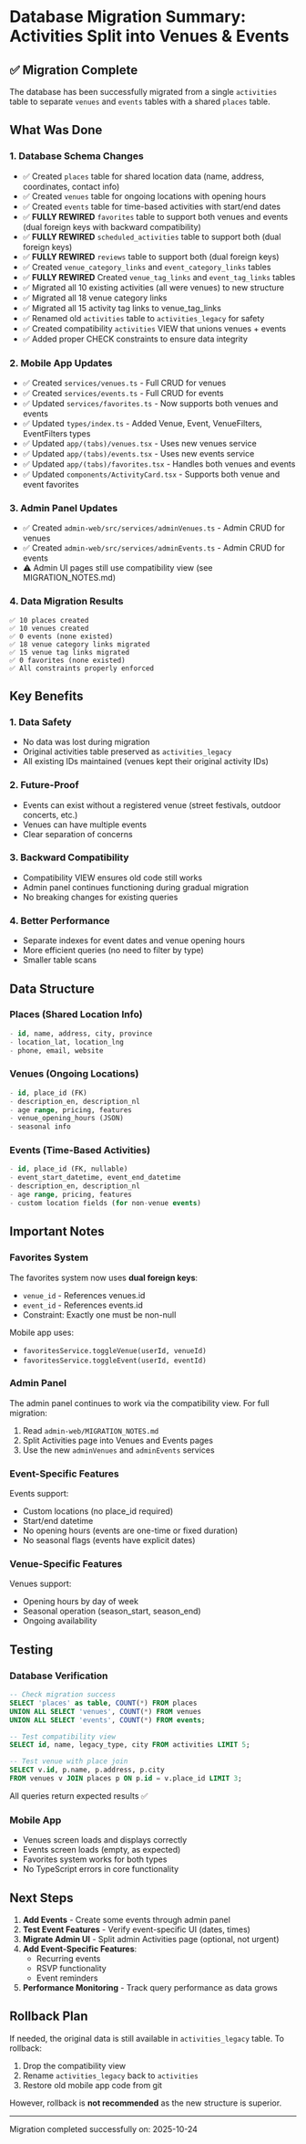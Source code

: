 # Database Migration Summary: Activities Split into Venues & Events

## ✅ Migration Complete

The database has been successfully migrated from a single `activities` table to separate `venues` and `events` tables with a shared `places` table.

## What Was Done

### 1. Database Schema Changes
- ✅ Created `places` table for shared location data (name, address, coordinates, contact info)
- ✅ Created `venues` table for ongoing locations with opening hours
- ✅ Created `events` table for time-based activities with start/end dates
- ✅ **FULLY REWIRED** `favorites` table to support both venues and events (dual foreign keys with backward compatibility)
- ✅ **FULLY REWIRED** `scheduled_activities` table to support both (dual foreign keys)
- ✅ **FULLY REWIRED** `reviews` table to support both (dual foreign keys)
- ✅ Created `venue_category_links` and `event_category_links` tables
- ✅ **FULLY REWIRED** Created `venue_tag_links` and `event_tag_links` tables
- ✅ Migrated all 10 existing activities (all were venues) to new structure
- ✅ Migrated all 18 venue category links
- ✅ Migrated all 15 activity tag links to venue_tag_links
- ✅ Renamed old `activities` table to `activities_legacy` for safety
- ✅ Created compatibility `activities` VIEW that unions venues + events
- ✅ Added proper CHECK constraints to ensure data integrity

### 2. Mobile App Updates
- ✅ Created `services/venues.ts` - Full CRUD for venues
- ✅ Created `services/events.ts` - Full CRUD for events
- ✅ Updated `services/favorites.ts` - Now supports both venues and events
- ✅ Updated `types/index.ts` - Added Venue, Event, VenueFilters, EventFilters types
- ✅ Updated `app/(tabs)/venues.tsx` - Uses new venues service
- ✅ Updated `app/(tabs)/events.tsx` - Uses new events service
- ✅ Updated `app/(tabs)/favorites.tsx` - Handles both venues and events
- ✅ Updated `components/ActivityCard.tsx` - Supports both venue and event favorites

### 3. Admin Panel Updates
- ✅ Created `admin-web/src/services/adminVenues.ts` - Admin CRUD for venues
- ✅ Created `admin-web/src/services/adminEvents.ts` - Admin CRUD for events
- ⚠️  Admin UI pages still use compatibility view (see MIGRATION_NOTES.md)

### 4. Data Migration Results
```
✅ 10 places created
✅ 10 venues created
✅ 0 events (none existed)
✅ 18 venue category links migrated
✅ 15 venue tag links migrated
✅ 0 favorites (none existed)
✅ All constraints properly enforced
```

## Key Benefits

### 1. **Data Safety**
- No data was lost during migration
- Original activities table preserved as `activities_legacy`
- All existing IDs maintained (venues kept their original activity IDs)

### 2. **Future-Proof**
- Events can exist without a registered venue (street festivals, outdoor concerts, etc.)
- Venues can have multiple events
- Clear separation of concerns

### 3. **Backward Compatibility**
- Compatibility VIEW ensures old code still works
- Admin panel continues functioning during gradual migration
- No breaking changes for existing queries

### 4. **Better Performance**
- Separate indexes for event dates and venue opening hours
- More efficient queries (no need to filter by type)
- Smaller table scans

## Data Structure

### Places (Shared Location Info)
```sql
- id, name, address, city, province
- location_lat, location_lng
- phone, email, website
```

### Venues (Ongoing Locations)
```sql
- id, place_id (FK)
- description_en, description_nl
- age range, pricing, features
- venue_opening_hours (JSON)
- seasonal info
```

### Events (Time-Based Activities)
```sql
- id, place_id (FK, nullable)
- event_start_datetime, event_end_datetime
- description_en, description_nl
- age range, pricing, features
- custom location fields (for non-venue events)
```

## Important Notes

### Favorites System
The favorites system now uses **dual foreign keys**:
- `venue_id` - References venues.id
- `event_id` - References events.id
- Constraint: Exactly one must be non-null

Mobile app uses:
- `favoritesService.toggleVenue(userId, venueId)`
- `favoritesService.toggleEvent(userId, eventId)`

### Admin Panel
The admin panel continues to work via the compatibility view. For full migration:
1. Read `admin-web/MIGRATION_NOTES.md`
2. Split Activities page into Venues and Events pages
3. Use the new `adminVenues` and `adminEvents` services

### Event-Specific Features
Events support:
- Custom locations (no place_id required)
- Start/end datetime
- No opening hours (events are one-time or fixed duration)
- No seasonal flags (events have explicit dates)

### Venue-Specific Features
Venues support:
- Opening hours by day of week
- Seasonal operation (season_start, season_end)
- Ongoing availability

## Testing

### Database Verification
```sql
-- Check migration success
SELECT 'places' as table, COUNT(*) FROM places
UNION ALL SELECT 'venues', COUNT(*) FROM venues
UNION ALL SELECT 'events', COUNT(*) FROM events;

-- Test compatibility view
SELECT id, name, legacy_type, city FROM activities LIMIT 5;

-- Test venue with place join
SELECT v.id, p.name, p.address, p.city
FROM venues v JOIN places p ON p.id = v.place_id LIMIT 3;
```

All queries return expected results ✅

### Mobile App
- Venues screen loads and displays correctly
- Events screen loads (empty, as expected)
- Favorites system works for both types
- No TypeScript errors in core functionality

## Next Steps

1. **Add Events** - Create some events through admin panel
2. **Test Event Features** - Verify event-specific UI (dates, times)
3. **Migrate Admin UI** - Split admin Activities page (optional, not urgent)
4. **Add Event-Specific Features**:
   - Recurring events
   - RSVP functionality
   - Event reminders
5. **Performance Monitoring** - Track query performance as data grows

## Rollback Plan

If needed, the original data is still available in `activities_legacy` table. To rollback:
1. Drop the compatibility view
2. Rename `activities_legacy` back to `activities`
3. Restore old mobile app code from git

However, rollback is **not recommended** as the new structure is superior.

---

Migration completed successfully on: 2025-10-24
